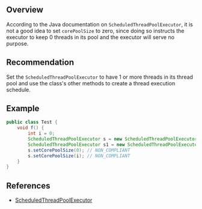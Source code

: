 ## Overview

According to the Java documentation on `ScheduledThreadPoolExecutor`, it is not a good idea to set `corePoolSize` to zero, since doing so instructs the executor to keep 0 threads in its pool and the executor will serve no purpose.

## Recommendation

Set the `ScheduledThreadPoolExecutor` to have 1 or more threads in its thread pool and use the class's other methods to create a thread execution schedule.

## Example

```java
public class Test {
    void f() {
        int i = 0;
        ScheduledThreadPoolExecutor s = new ScheduledThreadPoolExecutor(1); // COMPLIANT
        ScheduledThreadPoolExecutor s1 = new ScheduledThreadPoolExecutor(0); // NON_COMPLIANT
        s.setCorePoolSize(0); // NON_COMPLIANT
        s.setCorePoolSize(i); // NON_COMPLIANT
    }
}
```

## References
- [ScheduledThreadPoolExecutor](https://docs.oracle.com/en/java/javase/20/docs/api/java.base/java/util/concurrent/ScheduledThreadPoolExecutor.html)
